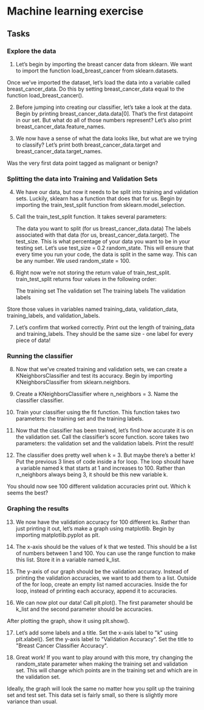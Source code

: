 # Machine learning exercise

## Tasks
### Explore the data

1. Let’s begin by importing the breast cancer data from sklearn. We want to import the function load_breast_cancer from sklearn.datasets.

Once we’ve imported the dataset, let’s load the data into a variable called breast_cancer_data. Do this by setting breast_cancer_data equal to the function load_breast_cancer().

2. Before jumping into creating our classifier, let’s take a look at the data. Begin by printing breast_cancer_data.data[0]. That’s the first datapoint in our set. But what do all of those numbers represent? Let’s also print breast_cancer_data.feature_names.

3. We now have a sense of what the data looks like, but what are we trying to classify? Let’s print both breast_cancer_data.target and breast_cancer_data.target_names.

Was the very first data point tagged as malignant or benign?

### Splitting the data into Training and Validation Sets

4. We have our data, but now it needs to be split into training and validation sets. Luckily, sklearn has a function that does that for us. Begin by importing the train_test_split function from sklearn.model_selection.

5. Call the train_test_split function. It takes several parameters:

    The data you want to split (for us breast_cancer_data.data)
    The labels associated with that data (for us, breast_cancer_data.target).
    The test_size. This is what percentage of your data you want to be in your testing set. Let’s use test_size = 0.2
    random_state. This will ensure that every time you run your code, the data is split in the same way. This can be any number. We used random_state = 100.

6. Right now we’re not storing the return value of train_test_split. train_test_split returns four values in the following order:

    The training set
    The validation set
    The training labels
    The validation labels

Store those values in variables named training_data, validation_data, training_labels, and validation_labels.

7. Let’s confirm that worked correctly. Print out the length of training_data and training_labels. They should be the same size - one label for every piece of data!

### Running the classifier

8. Now that we’ve created training and validation sets, we can create a KNeighborsClassifier and test its accuracy. Begin by importing KNeighborsClassifier from sklearn.neighbors.

9. Create a KNeighborsClassifier where n_neighbors = 3. Name the classifier classifier.

10. Train your classifier using the fit function. This function takes two parameters: the training set and the training labels.

11. Now that the classifier has been trained, let’s find how accurate it is on the validation set. Call the classifier’s score function. score takes two parameters: the validation set and the validation labels. Print the result!

12. The classifier does pretty well when k = 3. But maybe there’s a better k! Put the previous 3 lines of code inside a for loop. The loop should have a variable named k that starts at 1 and increases to 100. Rather than n_neighbors always being 3, it should be this new variable k.

You should now see 100 different validation accuracies print out. Which k seems the best?

### Graphing the results
13. We now have the validation accuracy for 100 different ks. Rather than just printing it out, let’s make a graph using matplotlib. Begin by importing matplotlib.pyplot as plt.

14. The x-axis should be the values of k that we tested. This should be a list of numbers between 1 and 100. You can use the range function to make this list. Store it in a variable named k_list.

15. The y-axis of our graph should be the validation accuracy. Instead of printing the validation accuracies, we want to add them to a list. Outside of the for loop, create an empty list named accuracies. Inside the for loop, instead of printing each accuracy, append it to accuracies.

16. We can now plot our data! Call plt.plot(). The first parameter should be k_list and the second parameter should be accuracies.

After plotting the graph, show it using plt.show().

17. Let’s add some labels and a title. Set the x-axis label to "k" using plt.xlabel(). Set the y-axis label to "Validation Accuracy". Set the title to "Breast Cancer Classifier Accuracy".

18. Great work! If you want to play around with this more, try changing the random_state parameter when making the training set and validation set. This will change which points are in the training set and which are in the validation set.

Ideally, the graph will look the same no matter how you split up the training set and test set. This data set is fairly small, so there is slightly more variance than usual.
